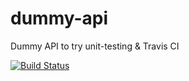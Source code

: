 # dummy-api
Dummy API to try unit-testing &amp; Travis CI

[![Build Status](https://travis-ci.org/ghoussard/dummy-api.svg?branch=master)](https://travis-ci.org/ghoussard/dummy-api)
